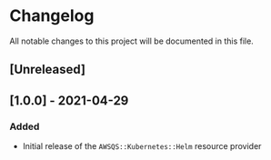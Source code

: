 # Changelog
All notable changes to this project will be documented in this file.

## [Unreleased]

## [1.0.0] - 2021-04-29
### Added
* Initial release of the `AWSQS::Kubernetes::Helm` resource provider